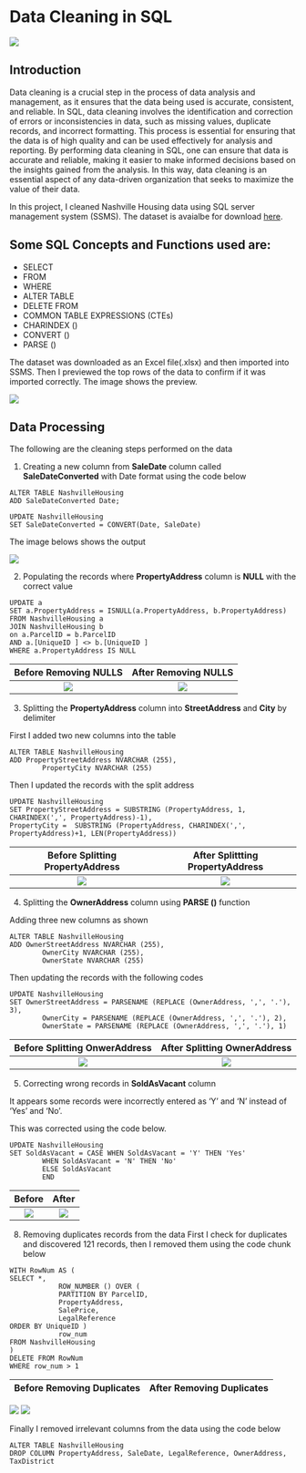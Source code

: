 # Data Cleaning in SQL

![](intro_pix.jpg)

## Introduction 

Data cleaning is a crucial step in the process of data analysis and management, as it ensures that the data being used is accurate, consistent, and reliable. In SQL, data cleaning involves the identification and correction of errors or inconsistencies in data, such as missing values, duplicate records, and incorrect formatting. This process is essential for ensuring that the data is of high quality and can be used effectively for analysis and reporting. By performing data cleaning in SQL, one can ensure that data is accurate and reliable, making it easier to make informed decisions based on the insights gained from the analysis. In this way, data cleaning is an essential aspect of any data-driven organization that seeks to maximize the value of their data.

In this project, I cleaned Nashville Housing data using SQL server management system (SSMS). The dataset is avaialbe for download [here](https://rb.gy/6su02).

## Some SQL Concepts and Functions used are:
- SELECT
- FROM
- WHERE
- ALTER TABLE
- DELETE FROM
- COMMON TABLE EXPRESSIONS (CTEs)
- CHARINDEX ()
- CONVERT ()
- PARSE ()

The dataset was downloaded as an Excel file(.xlsx) and then imported into SSMS. Then I previewed the top rows of the data to confirm if it was imported correctly. 
The image shows the preview.

![](preview.png)

## Data Processing
The following are the cleaning steps performed on the data

1. Creating a new column from **SaleDate** column called **SaleDateConverted** with Date format using the code below

```
ALTER TABLE NashvilleHousing
ADD SaleDateConverted Date;

UPDATE NashvilleHousing
SET SaleDateConverted = CONVERT(Date, SaleDate)
```
The image belows shows the output

![](saledate_converted.png)

2. Populating the records where **PropertyAddress** column is **NULL** with the correct value
```
UPDATE a
SET a.PropertyAddress = ISNULL(a.PropertyAddress, b.PropertyAddress)
FROM NashvilleHousing a
JOIN NashvilleHousing b
on a.ParcelID = b.ParcelID
AND a.[UniqueID ] <> b.[UniqueID ]
WHERE a.PropertyAddress IS NULL
```

Before Removing NULLS   | After Removing NULLS
:--------------------: | :-----------------:
![](propertyaddress_before.png) | ![](propertyaddress_after.png)

3. Splitting the **PropertyAddress** column into **StreetAddress** and **City** by delimiter

First I added two new columns into the table 

```
ALTER TABLE NashvilleHousing
ADD PropertyStreetAddress NVARCHAR (255),
		PropertyCity NVARCHAR (255)
```

Then I updated the records with the split address

```
UPDATE NashvilleHousing
SET PropertyStreetAddress = SUBSTRING (PropertyAddress, 1, CHARINDEX(',', PropertyAddress)-1),
PropertyCity =  SUBSTRING (PropertyAddress, CHARINDEX(',', PropertyAddress)+1, LEN(PropertyAddress))
```
Before Splitting PropertyAddress  | After Splittting PropertyAddress
:--------------------: | :-----------------:
![](propertysplit_before.png) | ![](propertysplit_after.png)

4. Splitting the **OwnerAddress** column using **PARSE ()** function

Adding three new columns as shown

```
ALTER TABLE NashvilleHousing
ADD OwnerStreetAddress NVARCHAR (255),
		OwnerCity NVARCHAR (255),
		OwnerState NVARCHAR (255)
```

Then updating the records with the following codes

```
UPDATE NashvilleHousing
SET OwnerStreetAddress = PARSENAME (REPLACE (OwnerAddress, ',', '.'), 3),
		OwnerCity = PARSENAME (REPLACE (OwnerAddress, ',', '.'), 2),
		OwnerState = PARSENAME (REPLACE (OwnerAddress, ',', '.'), 1)
```

Before Splitting OnwerAddress   | After Splitting OwnerAddress
:--------------------: | :-----------------:
![](owneraddress_before.png) | ![](owneraddress_after.png)



5.	Correcting wrong records in **SoldAsVacant** column

It appears some records were incorrectly entered as ‘Y’ and ‘N’ instead of ‘Yes’ and ‘No’.

This was corrected using the code below.

```
UPDATE NashvilleHousing
SET SoldAsVacant = CASE WHEN SoldAsVacant = 'Y' THEN 'Yes'
		WHEN SoldAsVacant = 'N' THEN 'No'
		ELSE SoldAsVacant
		END
```

Before    | After
:--------------------: | :-----------------:
![](soldasvacant_before.png) | ![](soldasvacant_after.png)


8. Removing duplicates records from the data
First I check for duplicates and discovered 121 records, then I removed them using the code chunk below

```
WITH RowNum AS (
SELECT *, 
			ROW_NUMBER () OVER (
			PARTITION BY ParcelID,
			PropertyAddress,
			SalePrice,
			LegalReference
ORDER BY UniqueID )
			row_num
FROM NashvilleHousing
)
DELETE FROM RowNum
WHERE row_num > 1
```
Before Removing Duplicates   | After Removing Duplicates
:--------------------: | :-----------------:
![](duplicates_before.png)  ![](duplicates_after.png)


Finally I removed irrelevant columns from the data using the code below

```
ALTER TABLE NashvilleHousing
DROP COLUMN PropertyAddress, SaleDate, LegalReference, OwnerAddress, TaxDistrict
```
















